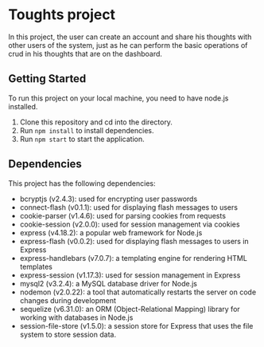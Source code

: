 # Toughts project

In this project, the user can create an account and share his thoughts with other users of the system, just as he can perform the basic operations of crud in his thoughts that are on the dashboard.

## Getting Started

To run this project on your local machine, you need to have node.js installed.

1. Clone this repository and cd into the directory.
2. Run `npm install` to install dependencies.
3. Run `npm start` to start the application.

## Dependencies
This project has the following dependencies:

- bcryptjs (v2.4.3): used for encrypting user passwords
- connect-flash (v0.1.1): used for displaying flash messages to users
- cookie-parser (v1.4.6): used for parsing cookies from requests
- cookie-session (v2.0.0): used for session management via cookies
- express (v4.18.2): a popular web framework for Node.js
- express-flash (v0.0.2): used for displaying flash messages to users in Express
- express-handlebars (v7.0.7): a templating engine for rendering HTML templates
- express-session (v1.17.3): used for session management in Express
- mysql2 (v3.2.4): a MySQL database driver for Node.js
- nodemon (v2.0.22): a tool that automatically restarts the server on code changes during development
- sequelize (v6.31.0): an ORM (Object-Relational Mapping) library for working with databases in Node.js
- session-file-store (v1.5.0): a session store for Express that uses the file system to store session data.



